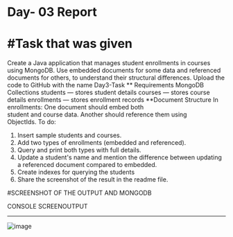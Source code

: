 # Day- 03 Report

#Task that was given
=========================================================================================
Create a Java application that manages student enrollments in courses using MongoDB. Use 
embedded documents for some data and referenced documents for others, to understand their 
structural differences. Upload the code to GitHub with the name Day3-Task 
** Requirements 
MongoDB Collections 
students — stores student details 
courses — stores course details 
enrollments — stores enrollment records 
**Document Structure 
In enrollments: 
One document should embed both      
student and course data. 
Another should reference them using  
ObjectIds. 
To do:  
1. Insert sample students and courses. 
2. Add two types of enrollments (embedded and referenced). 
3. Query and print both types with full details. 
4. Update a student's name and mention the difference between updating a referenced 
document compared to embedded. 
5. Create indexes for querying the students 
6. Share the screenshot of the result in the readme file.

#SCREENSHOT OF THE OUTPUT AND MONGODB

CONSOLE SCREENOUTPUT
_________________________
![image](https://github.com/user-attachments/assets/f2ff9027-fdff-4f8a-a2c7-9348eedfb36f)
